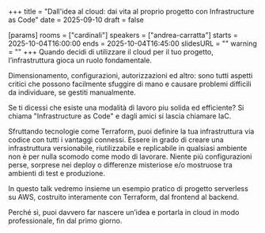 +++
title = "Dall'idea al cloud: dai vita al proprio progetto con Infrastructure as Code"
date = 2025-09-10
draft = false

[params]
rooms = ["cardinali"]
speakers = ["andrea-carratta"]
starts = 2025-10-04T16:00:00
ends = 2025-10-04T16:45:00
slidesURL = ""
warning = ""
+++
Quando decidi di utilizzare il cloud per il tuo progetto, l’infrastruttura gioca un ruolo fondamentale.

Dimensionamento, configurazioni, autorizzazioni ed altro: sono tutti aspetti critici che possono facilmente sfuggire di mano e causare problemi difficili da individuare, se gestiti manualmente.

Se ti dicessi che esiste una modalità di lavoro piu solida ed efficiente? Si chiama "Infrastructure as Code" e dagli amici si lascia chiamare IaC.

Sfruttando tecnologie come Terraform, puoi definire la tua infrastruttura via codice con tutti i vantaggi connessi. Essere in grado di creare una infrastruttura versionabile, riutilizzabile e replicabile in qualsiasi ambiente non è per nulla scomodo come modo di lavorare. Niente più configurazioni perse, sorprese nei deploy o differenze misteriose e/o mostruose tra ambienti di test e produzione.

In questo talk vedremo insieme un esempio pratico di progetto serverless su AWS, costruito interamente con Terraform, dal frontend al backend.

Perché sì, puoi davvero far nascere un’idea e portarla in cloud in modo professionale, fin dal primo giorno.
